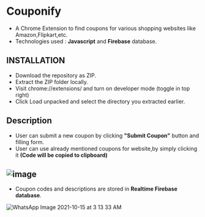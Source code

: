 # Couponify
- A Chrome Extension to find coupons for various shopping websites like Amazon,Flipkart,etc.
- Technologies used : **Javascript** and **Firebase** database.

## INSTALLATION
- Download the repository as ZIP.
- Extract the ZIP folder locally.
- Visit chrome://extensions/ and turn on developer mode (toggle in top right)
- Click Load unpacked and select the directory you extracted earlier.

## Description
- User can submit a new coupon by clicking  **"Submit Coupon"**  button and filling form.
- User can use already mentioned coupons for website,by simply clicking it **(Code will be copied to clipboard)**

![image](https://user-images.githubusercontent.com/92536795/137398758-66493a34-50c4-4e92-b484-b3f400c26d23.png)
---

- Coupon codes and descriptions are stored in **Realtime Firebase database**.

![WhatsApp Image 2021-10-15 at 3 13 33 AM](https://user-images.githubusercontent.com/92536795/137400355-d1c2237c-868c-48cf-97aa-b71c69d80c16.jpeg)


